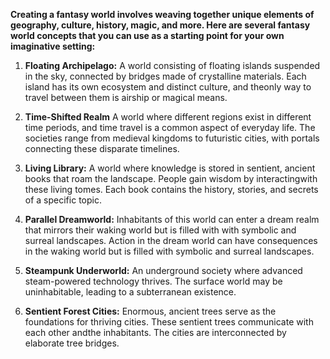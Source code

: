 **Creating a fantasy world involves weaving together unique elements of geography, culture, history, magic, and more. Here are several fantasy world concepts that you can use as a starting point for your own imaginative setting:**

1. **Floating Archipelago:**
     A world consisting of floating islands suspended in the sky, connected by bridges made of crystalline materials.
     Each island has its own ecosystem and distinct culture, and theonly way to travel between them is airship or magical means.

2. **Time-Shifted Realm**
     A world where different regions exist in different time periods, and time travel is a common aspect of everyday life.
     The societies range from medieval kingdoms to futuristic cities, with portals connecting these disparate timelines.

3. **Living Library:**
     A world where knowledge is stored in sentient, ancient books that roam the landscape. People gain wisdom by interactingwith these living tomes.
     Each book contains the history, stories, and secrets of a specific topic.

4. **Parallel Dreamworld:**
     Inhabitants of this world can enter a dream realm that mirrors their waking world but is filled with with symbolic and surreal landscapes.
     Action in the dream world can have consequences in the waking world but is filled with symbolic and surreal landscapes.

5. **Steampunk Underworld:**
     An underground society where advanced steam-powered technology thrives.
     The surface world may be uninhabitable, leading to a subterranean existence.

6. **Sentient Forest Cities:**
     Enormous, ancient trees serve as the foundations for thriving cities. These sentient trees communicate with each other andthe inhabitants.
     The cities are interconnected by elaborate tree bridges.

   
     
